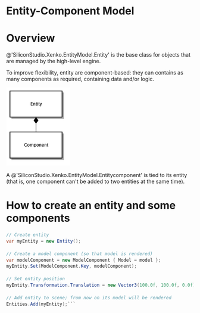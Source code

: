 # Entity-Component Model

# Overview

@'SiliconStudio.Xenko.EntityModel.Entity' is the base class for objects that are managed by the high-level engine.

To improve flexibility, entity are component-based: they can contains as many components as required, containing data and/or logic.




![images/7438980.png](images/7438980.png) 




A @'SiliconStudio.Xenko.EntityModel.Entitycomponent' is tied to its entity (that is, one component can't be added to two entities at the same time).

# How to create an entity and some components

```cs
// Create entity
var myEntity = new Entity();
 
// Create a model component (so that model is rendered)
var modelComponent = new ModelComponent { Model = model };
myEntity.Set(ModelComponent.Key, modelComponent);

// Set entity position
myEntity.Transformation.Translation = new Vector3(100.0f, 100.0f, 0.0f);
 
// Add entity to scene; from now on its model will be rendered
Entities.Add(myEntity);```


